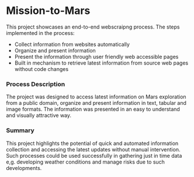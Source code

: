 # Mission-to-Mars
This project showcases an end-to-end webscraipng process.
The steps implemented in the process:
* Collect information from websites automatically
* Organize and present information
* Present the information through user friendly web accessible pages
* Built in mechanism to retrieve latest information from source web pages without code changes

### Process Description
The project was designed to access latest information on Mars exploration from a public domain, organize and present information in text, tabular and image formats.
The information was presented in an easy to understand and visually attractive way. 

### Summary
This project highlights the potential of quick and automated information collection and accessing the latest updates without manual intervention. 
Such processes could be used successfully in gathering just in time data e,g. developing weather conditions and manage risks due to such developments.
